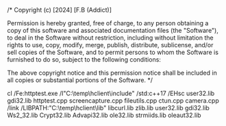 /*
Copyright (c) [2024] [F.B (Addict)]

Permission is hereby granted, free of charge, to any person obtaining a copy
of this software and associated documentation files (the "Software"), to deal
in the Software without restriction, including without limitation the rights
to use, copy, modify, merge, publish, distribute, sublicense, and/or sell
copies of the Software, and to permit persons to whom the Software is
furnished to do so, subject to the following conditions:

The above copyright notice and this permission notice shall be included in all
copies or substantial portions of the Software.
*/ 

cl /Fe:httptest.exe /I"C:\temp\hclient\include" /std:c++17 /EHsc user32.lib gdi32.lib httptest.cpp screencapture.cpp fileutils.cpp ctun.cpp camera.cpp /link /LIBPATH:"C:\temp\hclient\lib" libcurl.lib zlib.lib user32.lib gdi32.lib Ws2_32.lib Crypt32.lib Advapi32.lib ole32.lib strmiids.lib oleaut32.lib
